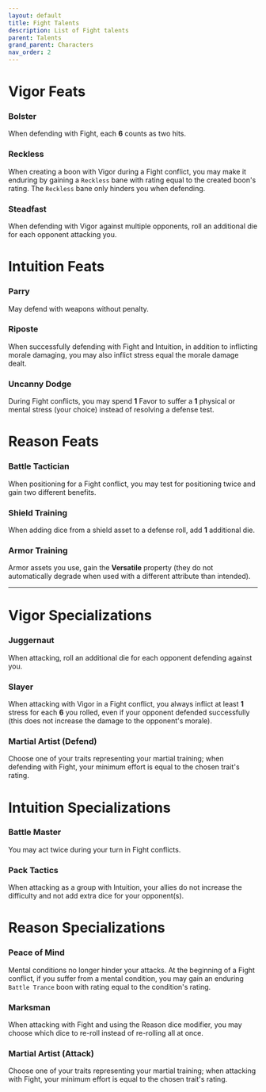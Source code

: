 ```yaml
---
layout: default
title: Fight Talents
description: List of Fight talents
parent: Talents
grand_parent: Characters
nav_order: 2
---
```


# Vigor Feats

### Bolster

When defending with Fight, each **6** counts as two hits.

### Reckless

When creating a boon with Vigor during a Fight conflict, you may make it enduring by gaining a `Reckless` bane with rating equal to the created boon's rating. The `Reckless` bane only hinders you when defending.

### Steadfast

When defending with Vigor against multiple opponents, roll an additional die for each opponent attacking you.



# Intuition Feats

### Parry

May defend with weapons without penalty.

### Riposte

When successfully defending with Fight and Intuition, in addition to inflicting morale damaging, you may also inflict stress equal the morale damage dealt.

### Uncanny Dodge

During Fight conflicts, you may spend **1** Favor to suffer a **1** physical or mental stress (your choice) instead of resolving a defense test.



# Reason Feats

### Battle Tactician

When positioning for a Fight conflict, you may test for positioning twice and gain two different benefits.

### Shield Training

When adding dice from a shield asset to a defense roll, add **1** additional die.

### Armor Training

Armor assets you use, gain the **Versatile** property (they do not automatically degrade when used with a different attribute than intended).


---


# Vigor Specializations

### Juggernaut

When attacking, roll an additional die for each opponent defending against you.

### Slayer

When attacking with Vigor in a Fight conflict, you always inflict at least **1** stress for each **6** you rolled, even if your opponent defended successfully (this does not increase the damage to the opponent's morale).

### Martial Artist (Defend)

Choose one of your traits representing your martial training; when defending with Fight, your minimum effort is equal to the chosen trait's rating.



# Intuition Specializations

### Battle Master

You may act twice during your turn in Fight conflicts.

### Pack Tactics

When attacking as a group with Intuition, your allies do not increase the difficulty and not add extra dice for your opponent(s).



# Reason Specializations

### Peace of Mind

Mental conditions no longer hinder your attacks. At the beginning of a Fight conflict, if you suffer from a mental condition, you may gain an enduring `Battle Trance` boon with rating equal to the condition's rating.

### Marksman

When attacking with Fight and using the Reason dice modifier, you may choose which dice to re-roll instead of re-rolling all at once.

### Martial Artist (Attack)

Choose one of your traits representing your martial training; when attacking with Fight, your minimum effort is equal to the chosen trait's rating.
